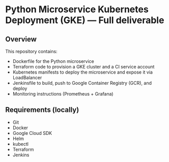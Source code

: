 # Python Microservice Kubernetes Deployment (GKE) — Full deliverable

## Overview
This repository contains:
- Dockerfile for the Python microservice
- Terraform code to provision a GKE cluster and a CI service account
- Kubernetes manifests to deploy the microservice and expose it via LoadBalancer
- Jenkinsfile to build, push to Google Container Registry (GCR), and deploy
- Monitoring instructions (Prometheus + Grafana)

## Requirements (locally)
- Git
- Docker 
- Google Cloud SDK 
- Helm
- kubectl
- Terraform 
- Jenkins 


